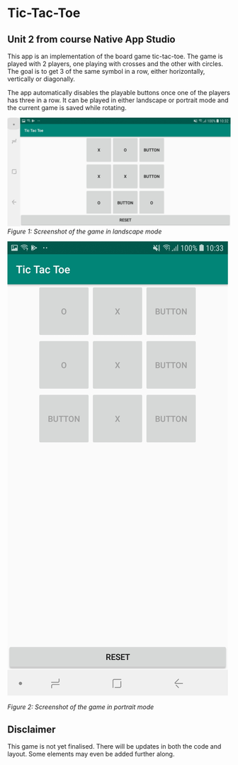 # Tic-Tac-Toe
## Unit 2 from course Native App Studio

This app is an implementation of the board game tic-tac-toe.
The game is played with 2 players, one playing with crosses and the other with circles.
The goal is to get 3 of the same symbol in a row, either horizontally, vertically or diagonally.

The app automatically disables the playable buttons once one of the players has three in a row.
It can be played in either landscape or portrait mode and the current game is saved while rotating.

![Alt Text](https://github.com/corne12345/Tic-Tac-Toe/blob/master/doc/Screenshot_20181114-103253_Tic%20Tac%20Toe.jpg)
_Figure 1: Screenshot of the game in landscape mode_

![Alt Text](https://github.com/corne12345/Tic-Tac-Toe/blob/master/doc/Screenshot_20181114-103307_Tic%20Tac%20Toe.jpg)

_Figure 2: Screenshot of the game in portrait mode_

## Disclaimer
This game is not yet finalised. There will be updates in both the code and layout.
Some elements may even be added further along.
